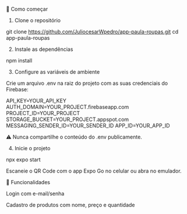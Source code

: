 🚀 Como começar
1. Clone o repositório

git clone https://github.com/JuliocesarWpedro/app-paula-roupas.git
cd app-paula-roupas

2. Instale as dependências

npm install

3. Configure as variáveis de ambiente

Crie um arquivo .env na raiz do projeto com as suas credenciais do Firebase:

API_KEY=YOUR_API_KEY
AUTH_DOMAIN=YOUR_PROJECT.firebaseapp.com
PROJECT_ID=YOUR_PROJECT
STORAGE_BUCKET=YOUR_PROJECT.appspot.com
MESSAGING_SENDER_ID=YOUR_SENDER_ID
APP_ID=YOUR_APP_ID

⚠️ Nunca compartilhe o conteúdo do .env publicamente.

4. Inicie o projeto

npx expo start

Escaneie o QR Code com o app Expo Go no celular ou abra no emulador.

📌 Funcionalidades

Login com e-mail/senha

Cadastro de produtos com nome, preço e quantidade